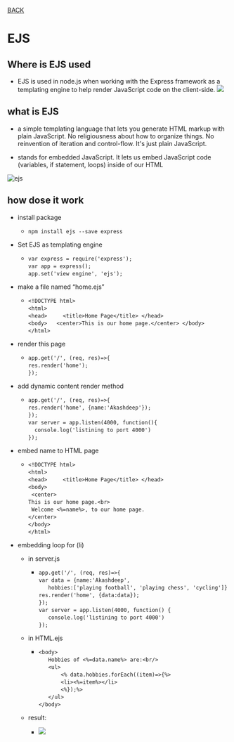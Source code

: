 [BACK](https://abdullahmou.github.io/reading-notes/)

# EJS

## Where is EJS used

* EJS is used in node.js when working with the Express framework as a templating engine to help render JavaScript code on the client-side.
![](https://miro.medium.com/max/720/1*DG4VA127mu4Fx2TrRIzskw.jpeg)


## what is EJS

* a simple templating language that lets you generate HTML markup with plain JavaScript. No religiousness about how to organize things. No reinvention of iteration and control-flow. It's just plain JavaScript.

* stands for embedded JavaScript. It lets us embed JavaScript code (variables, if statement, loops) inside of our HTML

![ejs](https://miro.medium.com/max/850/1*usicWavHRKy4Sjm2XTCBMA.jpeg)

## how dose it work

* install package
  * `npm install ejs --save express`

* Set EJS as templating engine
  * ` var express = require('express'); `</br>
      `var app = express(); `</br>
     `app.set('view engine', 'ejs'); `

* make a file named “home.ejs”
  * `<!DOCTYPE html>` </br>
`<html> `</br>
  `<head>     <title>Home Page</title> </head> `</br>
  `<body>   <center>This is our home page.</center> </body> `</br>
`</html> `

* render this page 
  * `app.get('/', (req, res)=>{ `</br>
    ` res.render('home'); `</br>
      `}); `

* add dynamic content render method
  * `app.get('/', (req, res)=>{ `</br>
  `res.render('home', {name:'Akashdeep'}); `</br>
`});`   </br>
`var server = app.listen(4000, function(){ `</br>
 `   console.log('listining to port 4000') `</br>
`});` 

* embed name to HTML page 
  * `<!DOCTYPE html>` </br>
`<html> `</br>
  `<head>     <title>Home Page</title> </head> `</br>
  `<body>  `</br>
    ` <center>`</br>
     `This is our home page.<br>`</br>
     ` Welcome <%=name%>, to our home page.`</br>
    `</center>`</br>
  ` </body> `</br>
`</html> `

* embedding loop for (li)
  * in server.js
    * `app.get('/', (req, res)=>{ `</br>
`var data = {name:'Akashdeep', `</br>
`    hobbies:['playing football', 'playing chess', 'cycling']} `</br>
`res.render('home', {data:data}); `</br>
`}); `</br>
`var server = app.listen(4000, function() { `</br>
`    console.log('listining to port 4000') `</br>
`});` 
  * in HTML.ejs
    * `<body> `</br>
`    Hobbies of <%=data.name%> are:<br/> `</br>
`    <ul> `</br>
`        <% data.hobbies.forEach((item)=>{%> `</br>
`        <li><%=item%></li>  `</br>
`        <%});%> `</br>
`    </ul> `</br>
`</body>`

  * result:</br>
    * ![](https://media.geeksforgeeks.org/wp-content/uploads/20190625162033/ejs.png)
